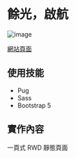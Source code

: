 # 餘光，啟航

![image](https://github.com/yiting99928/ocean/assets/119116127/f0e5d5be-9240-4126-9bb3-e58026d35e5f)

[網站頁面](https://yiting99928.github.io/ocean/dist/index.html)

## 使用技能
- Pug
- Sass
- Bootstrap 5

## 實作內容
一頁式 RWD 靜態頁面
